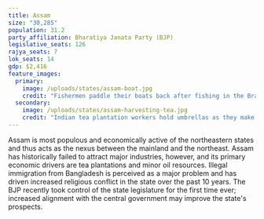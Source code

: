 ```yaml
---
title: Assam
size: "30,285"
population: 31.2
party_affiliation: Bharatiya Janata Party (BJP)
legislative_seats: 126
rajya_seats: 7
lok_seats: 14
gdp: $2,416
feature_images:
  primary:
    image: /uploads/states/assam-boat.jpg
    credit: "Fishermen paddle their boats back after fishing in the Brahmaputra River on the outskirts of Guwahati. (BIJU BORO/AFP/Getty Images)"
  secondary:
    image: /uploads/states/assam-harvesting-tea.jpg
    credit: "Indian tea plantation workers hold umbrellas as they make their way to pick leaves at a tea garden in Sonitpur district. (BIJU BORO/AFP/Getty Images)"
---
```


Assam is most populous and economically active of the northeastern states and thus acts as the nexus between the mainland and the northeast. Assam has historically failed to attract major industries, however, and its primary economic drivers are tea plantations and minor oil resources. Illegal immigration from Bangladesh is perceived as a major problem and has driven increased religious conflict in the state over the past 10 years. The BJP recently took control of the state legislature for the first time ever; increased alignment with the central government may improve the state's prospects.
